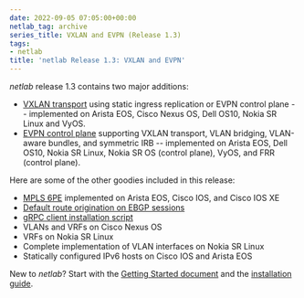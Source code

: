 ```yaml
---
date: 2022-09-05 07:05:00+00:00
netlab_tag: archive
series_title: VXLAN and EVPN (Release 1.3)
tags:
- netlab
title: 'netlab Release 1.3: VXLAN and EVPN'
---
```

*netlab* release 1.3 contains two major additions:

* [VXLAN transport](https://netlab.tools/module/vxlan/) using static ingress replication or EVPN control plane -- implemented on Arista EOS, Cisco Nexus OS, Dell OS10, Nokia SR Linux and VyOS.
* [EVPN control plane](https://netlab.tools/module/evpn/) supporting VXLAN transport, VLAN bridging, VLAN-aware bundles, and symmetric IRB -- implemented on Arista EOS, Dell OS10, Nokia SR Linux, Nokia SR OS (control plane), VyOS, and FRR (control plane).

Here are some of the other goodies included in this release:
<!--more-->
* [MPLS 6PE](https://netlab.tools/module/mpls/) implemented on Arista EOS, Cisco IOS, and Cisco IOS XE
* [Default route origination on EBGP sessions](https://netlab.tools/plugins/ebgp.utils/)
* [gRPC client installation script](https://netlab.tools/netlab/install/)
* VLANs and VRFs on Cisco Nexus OS
* VRFs on Nokia SR Linux
* Complete implementation of VLAN interfaces on Nokia SR Linux
* Statically configured IPv6 hosts on Cisco IOS and Arista EOS

New to *netlab*? Start with the [Getting Started document](https://netlab.tools/tutorials/) and the [installation guide](https://netlab.tools/install/).